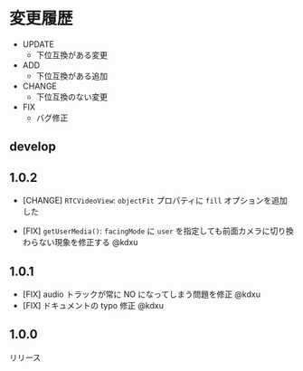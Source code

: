 # 変更履歴

- UPDATE
    - 下位互換がある変更
- ADD
    - 下位互換がある追加
- CHANGE
    - 下位互換のない変更
- FIX
    - バグ修正

## develop

## 1.0.2

- [CHANGE] `RTCVideoView`: `objectFit` プロパティに `fill` オプションを追加した

- [FIX] `getUserMedia()`: `facingMode` に `user` を指定しても前面カメラに切り換わらない現象を修正する @kdxu

## 1.0.1

- [FIX] audio トラックが常に NO になってしまう問題を修正 @kdxu
- [FIX] ドキュメントの typo 修正 @kdxu

## 1.0.0

リリース
